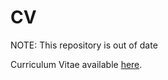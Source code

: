 # CV

NOTE: This repository is out of date

Curriculum Vitae available [here](https://jelic98.github.io/cv/index.html).
